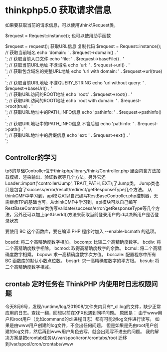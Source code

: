 # thinkphp5.0 获取请求信息
如果要获取当前的请求信息，可以使用\think\Request类，

$request = Request::instance();
也可以使用助手函数

$request = request();
获取URL信息
复制代码
$request = Request::instance();
// 获取当前域名
echo 'domain: ' . $request->domain() . '<br/>';
// 获取当前入口文件
echo 'file: ' . $request->baseFile() . '<br/>';
// 获取当前URL地址 不含域名
echo 'url: ' . $request->url() . '<br/>';
// 获取包含域名的完整URL地址
echo 'url with domain: ' . $request->url(true) . '<br/>';
// 获取当前URL地址 不含QUERY_STRING
echo 'url without query: ' . $request->baseUrl() . '<br/>';
// 获取URL访问的ROOT地址
echo 'root:' . $request->root() . '<br/>';
// 获取URL访问的ROOT地址
echo 'root with domain: ' . $request->root(true) . '<br/>';
// 获取URL地址中的PATH_INFO信息
echo 'pathinfo: ' . $request->pathinfo() . '<br/>';
// 获取URL地址中的PATH_INFO信息 不含后缀
echo 'pathinfo: ' . $request->path() . '<br/>';
// 获取URL地址中的后缀信息
echo 'ext: ' . $request->ext() . '<br/>';

## Controller的学习
tp5的基础Controller位于thinkphp/library/think/Controller.php
里面包含方法加载模板、渲染输出、验证数据等几个方法。另外它还Loader::import('controller/Jump', TRAIT_PATH, EXT);了Jump类。
Jump类也只是包含了success/error/result/redirect/getResponseType几个方法。
从thinkCMF中学习到，api模块可以自己编写RestBaseController.php控制器，无需继承TP的基础也可。从thinkCMF中学习到，api模块可以自己编写RestBaseController类仿写validate/success/error/getResponseType等几个方法，另外还可以加上getUserId()方法来获取当前登录用户的id以决断用户是否登录状态


要使用 BC 这个函数库，要在编译 PHP 程序时加入 --enable-bcmath 的选项。

bcadd: 将二个高精确度数字相加。
bccomp: 比较二个高精确度数字。
bcdiv: 将二个高精确度数字相除。
bcmod: 取得高精确度数字的余数。
bcmul: 将二个高精确度数字相乘。
bcpow: 求一高精确度数字次方值。
bcscale: 配置程序中所有 BC 函数库的默认小数点位数。
bcsqrt: 求一高精确度数字的平方根。
bcsub: 将二个高精确度数字相减。


## crontab 定时任务在 ThinkPHP 内使用时日志权限问题
今天8月6号，发现/runtime/log/201908/文件夹内只有*_cl.log的文件，缺少正常应用的日志。查找一翻，回想以前在XFX也遇到同样问题。
原因是：
由于www用户和root用户（比如command的cli进程日志）都有可能对log文件进行读写。
如果是由www用户创建的log文件，不会出任何问题。
但是如果是先由root用户创建的log文件，然后再到www用户角色去写，就会出现写不进去的问题。
我的解决方案是把crontab任务从/var/spool/cron/crontabs/root 迁移到/var/spool/cron/crontabs/www
